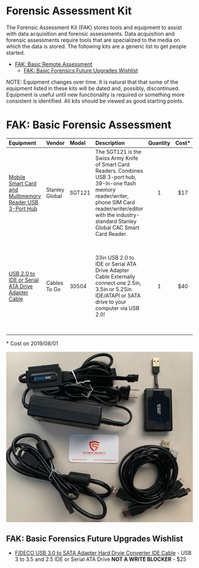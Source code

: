 # Forensic Assessment Kit

The Forensic Assessment Kit (FAK) stores tools and equipment to assist with data acquisition and forensic assessments. Data acquisition and forensic assessments require tools that are specialized to the media on which the data is stored. The following kits are a generic list to get people started.

* [FAK: Basic Remote Assessment](./README.md#fak-basic-forensic-assessment)
  * [FAK: Basic Forensics Future Upgrades Wishlist](./README.md#fak-basic-forensics-future-upgrades-wishlist)

NOTE: Equipment changes over time. It is natural that that some of the equipment listed in these kits will be dated and, possibly, discontinued. Equipment is useful until new functionality is required or something more consistent is identified. All kits should be viewed as good starting points.

# FAK: Basic Forensic Assessment

| Equipment | Vendor | Model | Description | Quantity | Cost* | Note |
| :--- | :--- | :--- | :--- | :---: | :---: | :--- |
| [Mobile Smart Card and Multimemory Reader USB 3-Port Hub](https://stanleyglobaltech.com/products/sgt121.html) | Stanley Global | SGT121 | The SGT121 is the Swiss Army Knife of Smart Card Readers.  Combines USB 3-port hub, 39-In-one flash memory reader/writer, phone SIM Card reader/writer/editor with the industry-standard Stanley Global CAC Smart Card Reader.  | 1 | $17 | This is typically not optional. May or may not come with lead wires. __NOT A WRITE BLOCKER__|
| [USB 2.0 to IDE or Serial ATA Drive Adapter Cable](https://www.cablestogo.com/product/30504/33in-usb-2.0-to-ide-or-serial-ata-drive-adapter-cable) | Cables To Go | 30504 | 33in USB 2.0 to IDE or Serial ATA Drive Adapter Cable Externally connect one 2.5in, 3.5in or 5.25in IDE/ATAPI or SATA drive to your computer via USB 2.0!  | 1 | $40 | I got this during a SANS class YEARS ago. USB 2.0 is NOT the way to go. This needs an update. __NOT A WRITE BLOCKER__|

\* Cost on 2019/08/01

![FAK - Forensic - Cutaway Security](../Images/rosa_FAK_basic_cutsec_v0.png)

## FAK: Basic Forensics Future Upgrades Wishlist

* [FIDECO USB 3.0 to SATA Adapter Hard Drvie Converter IDE Cable](https://www.amazon.com/dp/B077N2KK27/ref=sspa_dk_detail_2?psc=1&pd_rd_i=B077N2KK27) - USB 3 to 3.5 and 2.5 IDE or Serial ATA Drive  __NOT A WRITE BLOCKER__ - $25